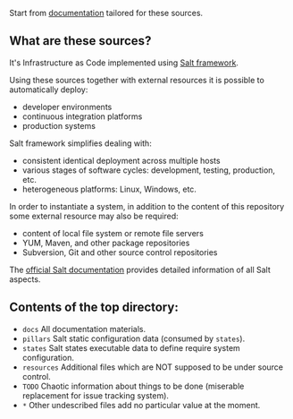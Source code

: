 
Start from [documentation](docs/main.md) tailored for these sources.

## What are these sources?

It's Infrastructure as Code implemented using [Salt framework](http://saltstack.com/).

Using these sources together with external resources it is possible to
automatically deploy:
* developer environments
* continuous integration platforms
* production systems

Salt framework simplifies dealing with:
* consistent identical deployment across multiple hosts
* various stages of software cycles: development, testing, production, etc.
* heterogeneous platforms: Linux, Windows, etc.

In order to instantiate a system, in addition to the content of this
repository some external resource may also be required:
* content of local file system or remote file servers
* YUM, Maven, and other package repositories
* Subversion, Git and other source control repositories

The [official Salt documentation](http://docs.saltstack.com/en/latest/) provides
detailed information of all Salt aspects.

## Contents of the top directory:

* `docs`
All documentation materials.
* `pillars`
Salt static configuration data (consumed by `states`).
* `states`
Salt states executable data to define require system configuration.
* `resources`
Additional files which are NOT supposed to be under source control.
* `TODO`
Chaotic information about things to be done (miserable replacement for issue tracking system).
* `*`
Other undescribed files add no particular value at the moment.

